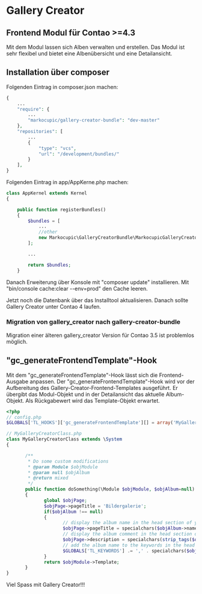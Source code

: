 # Gallery Creator

## Frontend Modul für Contao >=4.3

Mit dem Modul lassen sich Alben verwalten und erstellen. Das Modul ist sehr flexibel und bietet eine Albenübersicht und eine Detailansicht.

## Installation über composer
Folgenden Eintrag in composer.json machen: 
```php
{
    ...
    "require": {
        ...
        "markocupic/gallery-creator-bundle": "dev-master"
    },
    "repositories": [
        ...
        {
            "type": "vcs",
            "url": "/development/bundles/"
        }
    ],
}
```
Folgenden Eintrag in app/AppKerne.php machen:
```php
class AppKernel extends Kernel
{

    public function registerBundles()
    {
        $bundles = [
            ...
            //other
            new Markocupic\GalleryCreatorBundle\MarkocupicGalleryCreatorBundle(),
        ];

        ...

        return $bundles;
    }
```
Danach Erweiterung über Konsole mit "composer update" installieren.
Mit "bin/console cache:clear --env=prod" den Cache leeren.

Jetzt noch die Datenbank über das Installtool aktualisieren. Danach sollte Gallery Creator unter Contao 4 laufen.
### Migration von gallery_creator nach gallery-creator-bundle
Migration einer älteren gallery_creator Version für Contao 3.5 ist problemlos möglich.

## "gc_generateFrontendTemplate"-Hook
Mit dem "gc_generateFrontendTemplate"-Hook lässt sich die Frontend-Ausgabe anpassen.
Der "gc_generateFrontendTemplate"-Hook wird vor der Aufbereitung des Gallery-Creator-Frontend-Templates ausgeführt. Er übergibt das Modul-Objekt und in der Detailansicht das aktuelle Album-Objekt. Als Rückgabewert wird das Template-Objekt erwartet.



```php
<?php
// config.php
$GLOBALS['TL_HOOKS']['gc_generateFrontendTemplate'][] = array('MyGalleryCreatorClass', 'doSomething');

// MyGalleryCreatorClass.php
class MyGalleryCreatorClass extends \System
{

       /**
        * Do some custom modifications
        * @param Module $objModule
        * @param null $objAlbum
        * @return mixed
        */
       public function doSomething(\Module $objModule, $objAlbum=null)
       {
              global $objPage;
              $objPage->pageTitle = 'Bildergalerie';
              if($objAlbum !== null)
              {
                     // display the album name in the head section of your page (title tag)
                     $objPage->pageTitle = specialchars($objAlbum->name);
                     // display the album comment in the head section of your page (description tag)
                     $objPage->description = specialchars(strip_tags($objAlbum->comment));
                     // add the album name to the keywords in the head section of your page (keywords tag)
                     $GLOBALS['TL_KEYWORDS'] .= ',' . specialchars($objAlbum->name) . ',' . specialchars($objAlbum->event_location);
              }
              return $objModule->Template;
       }
}
```


Viel Spass mit Gallery Creator!!!

